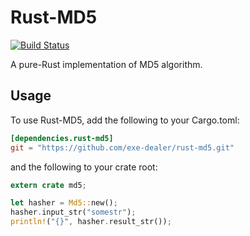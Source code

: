 # Rust-MD5

[![Build Status](https://travis-ci.org/exe-dealer/rust-md5.svg)](https://travis-ci.org/exe-dealer/rust-md5)

A pure-Rust implementation of MD5 algorithm.

## Usage

To use Rust-MD5, add the following to your Cargo.toml:

```toml
[dependencies.rust-md5]
git = "https://github.com/exe-dealer/rust-md5.git"
```

and the following to your crate root:

```rust
extern crate md5;

let hasher = Md5::new();
hasher.input_str("somestr");
println!("{}", hasher.result_str());
```

